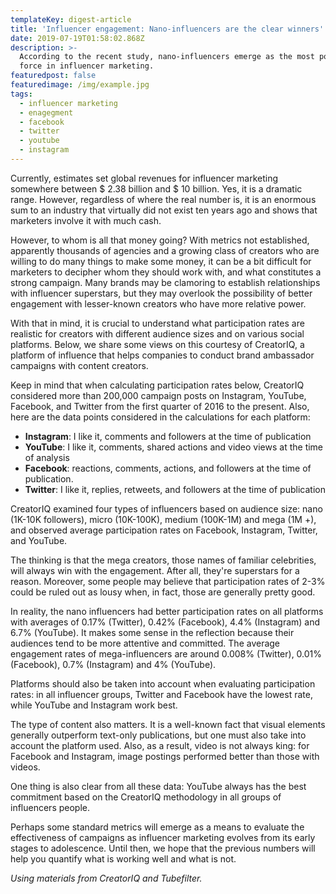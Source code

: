 ```yaml
---
templateKey: digest-article
title: 'Influencer engagement: Nano-influencers are the clear winners'
date: 2019-07-19T01:58:02.868Z
description: >-
  According to the recent study, nano-influencers emerge as the most powerful
  force in influencer marketing.
featuredpost: false
featuredimage: /img/example.jpg
tags:
  - influencer marketing
  - enagegment
  - facebook
  - twitter
  - youtube
  - instagram
---
```

Currently, estimates set global revenues for influencer marketing somewhere between $ 2.38 billion and $ 10 billion. Yes, it is a dramatic range. However, regardless of where the real number is, it is an enormous sum to an industry that virtually did not exist ten years ago and shows that marketers involve it with much cash.

However, to whom is all that money going? With metrics not established, apparently thousands of agencies and a growing class of creators who are willing to do many things to make some money, it can be a bit difficult for marketers to decipher whom they should work with, and what constitutes a strong campaign. Many brands may be clamoring to establish relationships with influencer superstars, but they may overlook the possibility of better engagement with lesser-known creators who have more relative power.

With that in mind, it is crucial to understand what participation rates are realistic for creators with different audience sizes and on various social platforms. Below, we share some views on this courtesy of CreatorIQ, a platform of influence that helps companies to conduct brand ambassador campaigns with content creators.

Keep in mind that when calculating participation rates below, CreatorIQ considered more than 200,000 campaign posts on Instagram, YouTube, Facebook, and Twitter from the first quarter of 2016 to the present. Also, here are the data points considered in the calculations for each platform:

* **Instagram**: I like it, comments and followers at the time of publication
* **YouTube**: I like it, comments, shared actions and video views at the time of analysis
* **Facebook**: reactions, comments, actions, and followers at the time of publication.
* **Twitter**: I like it, replies, retweets, and followers at the time of publication

CreatorIQ examined four types of influencers based on audience size: nano (1K-10K followers), micro (10K-100K), medium (100K-1M) and mega (1M +), and observed average participation rates on Facebook, Instagram, Twitter, and YouTube.

The thinking is that the mega creators, those names of familiar celebrities, will always win with the engagement. After all, they're superstars for a reason. Moreover, some people may believe that participation rates of 2-3% could be ruled out as lousy when, in fact, those are generally pretty good.

In reality, the nano influencers had better participation rates on all platforms with averages of 0.17% (Twitter), 0.42% (Facebook), 4.4% (Instagram) and 6.7% (YouTube). It makes some sense in the reflection because their audiences tend to be more attentive and committed. The average engagement rates of mega-influencers are around 0.008% (Twitter), 0.01% (Facebook), 0.7% (Instagram) and 4% (YouTube).

Platforms should also be taken into account when evaluating participation rates: in all influencer groups, Twitter and Facebook have the lowest rate, while YouTube and Instagram work best.

The type of content also matters. It is a well-known fact that visual elements generally outperform text-only publications, but one must also take into account the platform used. Also, as a result, video is not always king: for Facebook and Instagram, image postings performed better than those with videos.

One thing is also clear from all these data: YouTube always has the best commitment based on the CreatorIQ methodology in all groups of influencers people.

Perhaps some standard metrics will emerge as a means to evaluate the effectiveness of campaigns as influencer marketing evolves from its early stages to adolescence. Until then, we hope that the previous numbers will help you quantify what is working well and what is not.



_Using materials from CreatorIQ and Tubefilter._
